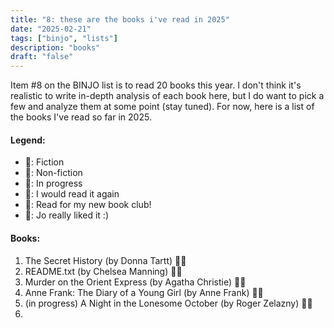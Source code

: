 ```yaml
---
title: "8: these are the books i've read in 2025"
date: "2025-02-21"
tags: ["binjo", "lists"]
description: "books"
draft: "false"
---
```


Item #8 on the BINJO list is to read 20 books this year. I don't think it's realistic to write in-depth analysis of each book here, but I do want to pick a few and analyze them at some point (stay tuned). For now, here is a list of the books I've read so far in 2025.

#### Legend:

- 🩵: Fiction
- 💜: Non-fiction
- 💙: In progress
- 💚: I would read it again
- 💛: Read for my new book club!
- 🩷: Jo really liked it :)

#### Books:

1. The Secret History (by Donna Tartt) 🩵🩷
2. README.txt (by Chelsea Manning) 💜🩷
3. Murder on the Orient Express (by Agatha Christie) 🩵💛
4. Anne Frank: The Diary of a Young Girl (by Anne Frank) 💜🩷
5. (in progress) A Night in the Lonesome October (by Roger Zelazny) 🩵💛
6.
